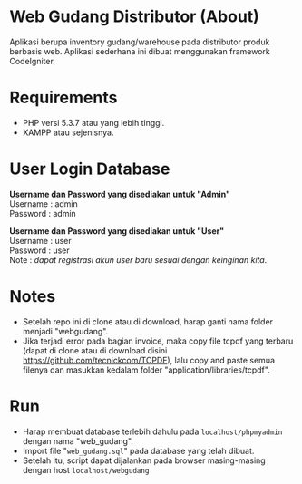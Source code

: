 # Web Gudang Distributor (About)

Aplikasi berupa inventory gudang/warehouse pada distributor produk berbasis web. Aplikasi sederhana ini dibuat menggunakan framework CodeIgniter.

# Requirements
- PHP versi 5.3.7 atau yang lebih tinggi.
- XAMPP atau sejenisnya.

# User Login Database
<strong>Username dan Password yang disediakan untuk "Admin"</strong><br>
Username : admin<br>
Password : admin<br>

<strong>Username dan Password yang disediakan untuk "User"</strong><br>
Username : user<br>
Password : user<br>
Note : _dapat registrasi akun user baru sesuai dengan keinginan kita_.<br>

# Notes
- Setelah repo ini di clone atau di download, harap ganti nama folder menjadi "webgudang".
- Jika terjadi error pada bagian invoice, maka copy file tcpdf yang terbaru (dapat di clone atau di download disini https://github.com/tecnickcom/TCPDF), lalu copy and paste semua filenya dan masukkan kedalam folder "application/libraries/tcpdf".

# Run
- Harap membuat database terlebih dahulu pada <code>localhost/phpmyadmin</code> dengan nama "web_gudang".
- Import file "<code>web_gudang.sql</code>" pada database yang telah dibuat.
- Setelah itu, script dapat dijalankan pada browser masing-masing dengan host <code>localhost/webgudang</code>	

